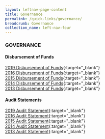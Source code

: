 ```yaml
---
layout: leftnav-page-content
title: Governance
permalink: /quick-links/governance/
breadcrumb: Governance
collection_name: left-nav-four
---
```


### GOVERNANCE

#### Disbursement of Funds
[2019 Disbursement of Funds](/files/2019_Disbursement_of_Funds.pdf){:target="_blank"} <br>
[2016 Disbursement of Funds](/files/2016-Disbursement-of-Funds_1.pdf){:target="_blank"} <br>
[2015 Disbursement of Funds](/files/2015-disbursements-edited.pdf){:target="_blank"} <br>
[2014 Disbursement of Funds](/files/2014-disbursements-edited.pdf){:target="_blank"} <br>
[2013 Disbursement of Funds](/files/2013-disbursements-edited.pdf){:target="_blank"} <br>

#### Audit Statements
[2019 Audit Statement](/files/2019_Audit_Statement.pdf){:target="_blank"} <br>
[2016 Audit Statement](/files/2016-audit-statement.pdf){:target="_blank"} <br>
[2015 Audit Statement](/files/2015-audit-statement_1.pdf){:target="_blank"} <br>
[2014 Audit Statement](/files/2014-audit-statement_1.pdf){:target="_blank"} <br>
[2013 Audit Statement](/files/PC2013-Audit-statement_2.pdf){:target="_blank"}
